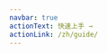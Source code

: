 ```yaml
---
navbar: true
actionText: 快速上手 →
actionLink: /zh/guide/
---
```

<!--
 * @Descripttion: 
 * @version: 
 * @Author: linxiaofen
 * @Date: 2020-09-14 17:06:13
 * @LastEditors: linxiaofen
 * @LastEditTime: 2020-09-22 17:20:07
-->